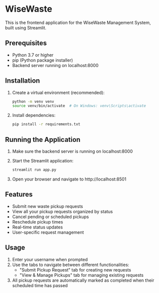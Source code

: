 # WiseWaste

This is the frontend application for the WiseWaste Management System, built using Streamlit.

## Prerequisites

- Python 3.7 or higher
- pip (Python package installer)
- Backend server running on localhost:8000

## Installation

1. Create a virtual environment (recommended):
   ```bash
   python -m venv venv
   source venv/bin/activate  # On Windows: venv\Scripts\activate
   ```

2. Install dependencies:
   ```bash
   pip install -r requirements.txt
   ```

## Running the Application

1. Make sure the backend server is running on localhost:8000

2. Start the Streamlit application:
   ```bash
   streamlit run app.py
   ```

3. Open your browser and navigate to http://localhost:8501

## Features

- Submit new waste pickup requests
- View all your pickup requests organized by status
- Cancel pending or scheduled pickups
- Reschedule pickup times
- Real-time status updates
- User-specific request management

## Usage

1. Enter your username when prompted
2. Use the tabs to navigate between different functionalities:
   - "Submit Pickup Request" tab for creating new requests
   - "View & Manage Pickups" tab for managing existing requests
3. All pickup requests are automatically marked as completed when their scheduled time has passed 